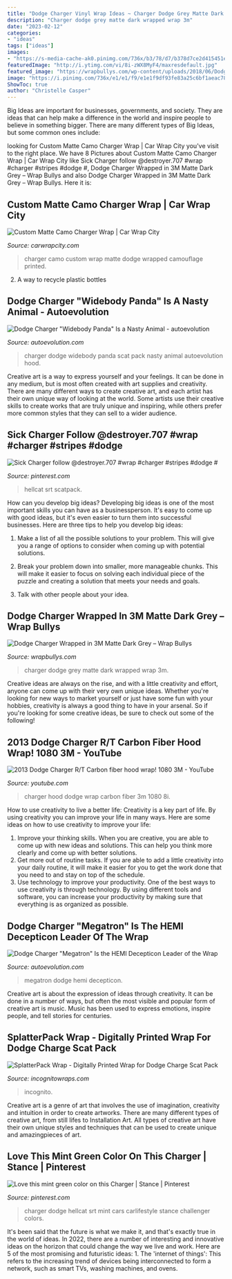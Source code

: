 ```yaml
---
title: "Dodge Charger Vinyl Wrap Ideas ~ Charger Dodge Grey Matte Dark Wrapped Wrap 3m"
description: "Charger dodge grey matte dark wrapped wrap 3m"
date: "2023-02-12"
categories:
- "ideas"
tags: ["ideas"]
images:
- "https://s-media-cache-ak0.pinimg.com/736x/b3/78/d7/b378d7ce2d415451ed6e7c89cec51a49.jpg"
featuredImage: "http://i.ytimg.com/vi/8i-zWX8MyF4/maxresdefault.jpg"
featured_image: "https://wrapbullys.com/wp-content/uploads/2018/06/Dodge-Charger-Matte-Gray13-copy.jpg"
image: "https://i.pinimg.com/736x/e1/e1/f9/e1e1f9df93fe83a25c6bf1aeac782151.jpg"
ShowToc: true
author: "Christelle Casper"
---
```



Big Ideas are important for businesses, governments, and society. They are ideas that can help make a difference in the world and inspire people to believe in something bigger. There are many different types of Big Ideas, but some common ones include: 

	

		
looking for Custom Matte Camo Charger Wrap | Car Wrap City you've visit to the right place. We have 8 Pictures about Custom Matte Camo Charger Wrap | Car Wrap City like Sick Charger follow @destroyer.707 #wrap #charger #stripes #dodge #, Dodge Charger Wrapped in 3M Matte Dark Grey – Wrap Bullys and also Dodge Charger Wrapped in 3M Matte Dark Grey – Wrap Bullys. Here it is:
		
    
## Custom Matte Camo Charger Wrap | Car Wrap City

<img loading=lazy src="https://carwrapcity.com/sites/default/files/showroom-images/Dodge-Charger-Matte-Camo-Wrap-Detail.jpg" onerror="this.onerror=null;this.src='https://tse4.mm.bing.net/th?id=OIP.7WAQKrpkbw4mRCdxvGiGIwHaE9&amp;pid=15.1';" alt="Custom Matte Camo Charger Wrap | Car Wrap City">

_Source: carwrapcity.com_

>charger camo custom wrap matte dodge wrapped camouflage printed. 

	

2. A way to recycle plastic bottles 

    
## Dodge Charger &quot;Widebody Panda&quot; Is A Nasty Animal - Autoevolution

<img loading=lazy src="https://s1.cdn.autoevolution.com/images/news/gallery/dodge-charger-scat-pack-widebody-panda-is-a-nasty-animal_2.jpg" onerror="this.onerror=null;this.src='https://tse4.mm.bing.net/th?id=OIP.zIyP5Ayjsw-ai7CYT81WMAHaE8&amp;pid=15.1';" alt="Dodge Charger &quot;Widebody Panda&quot; Is a Nasty Animal - autoevolution">

_Source: autoevolution.com_

>charger dodge widebody panda scat pack nasty animal autoevolution hood. 

	

Creative art is a way to express yourself and your feelings. It can be done in any medium, but is most often created with art supplies and creativity. There are many different ways to create creative art, and each artist has their own unique way of looking at the world. Some artists use their creative skills to create works that are truly unique and inspiring, while others prefer more common styles that they can sell to a wider audience.

    
## Sick Charger Follow @destroyer.707 #wrap #charger #stripes #dodge #

<img loading=lazy src="https://i.pinimg.com/736x/e1/e1/f9/e1e1f9df93fe83a25c6bf1aeac782151.jpg" onerror="this.onerror=null;this.src='https://tse3.mm.bing.net/th?id=OIP.ZRBUqQYhD9B-Io_-ExkMJAHaHa&amp;pid=15.1';" alt="Sick Charger follow @destroyer.707 #wrap #charger #stripes #dodge #">

_Source: pinterest.com_

>hellcat srt scatpack. 

	

How can you develop big ideas?
Developing big ideas is one of the most important skills you can have as a businessperson. It's easy to come up with good ideas, but it's even easier to turn them into successful businesses. Here are three tips to help you develop big ideas:
1. Make a list of all the possible solutions to your problem. This will give you a range of options to consider when coming up with potential solutions.

2. Break your problem down into smaller, more manageable chunks. This will make it easier to focus on solving each individual piece of the puzzle and creating a solution that meets your needs and goals.

3. Talk with other people about your idea.

    
## Dodge Charger Wrapped In 3M Matte Dark Grey – Wrap Bullys

<img loading=lazy src="https://wrapbullys.com/wp-content/uploads/2018/06/Dodge-Charger-Matte-Gray13-copy.jpg" onerror="this.onerror=null;this.src='https://tse1.mm.bing.net/th?id=OIP.ZxeXf6GxMqfqiV0WLbtf8wHaE7&amp;pid=15.1';" alt="Dodge Charger Wrapped in 3M Matte Dark Grey – Wrap Bullys">

_Source: wrapbullys.com_

>charger dodge grey matte dark wrapped wrap 3m. 

	

Creative ideas are always on the rise, and with a little creativity and effort, anyone can come up with their very own unique ideas. Whether you're looking for new ways to market yourself or just have some fun with your hobbies, creativity is always a good thing to have in your arsenal. So if you're looking for some creative ideas, be sure to check out some of the following!

    
## 2013 Dodge Charger R/T Carbon Fiber Hood Wrap! 1080 3M - YouTube

<img loading=lazy src="http://i.ytimg.com/vi/8i-zWX8MyF4/maxresdefault.jpg" onerror="this.onerror=null;this.src='https://tse1.mm.bing.net/th?id=OIP.Oyent3b64VG-OZcP1BL5lQHaEK&amp;pid=15.1';" alt="2013 Dodge Charger R/T Carbon fiber hood wrap! 1080 3M - YouTube">

_Source: youtube.com_

>charger hood dodge wrap carbon fiber 3m 1080 8i. 

	

How to use creativity to live a better life:
Creativity is a key part of life. By using creativity you can improve your life in many ways. Here are some ideas on how to use creativity to improve your life: 
1. Improve your thinking skills. When you are creative, you are able to come up with new ideas and solutions. This can help you think more clearly and come up with better solutions. 
2. Get more out of routine tasks. If you are able to add a little creativity into your daily routine, it will make it easier for you to get the work done that you need to and stay on top of the schedule. 
3. Use technology to improve your productivity. One of the best ways to use creativity is through technology. By using different tools and software, you can increase your productivity by making sure that everything is as organized as possible. 

    
## Dodge Charger &quot;Megatron&quot; Is The HEMI Decepticon Leader Of The Wrap

<img loading=lazy src="https://s1.cdn.autoevolution.com/images/news/gallery/dodge-charger-megatron-is-the-hemi-decepticon-leader-of-the-wrap-universe_1.jpg" onerror="this.onerror=null;this.src='https://tse4.mm.bing.net/th?id=OIP.CsKGn7_vXTSxlYmyLUVKeQHaJQ&amp;pid=15.1';" alt="Dodge Charger &quot;Megatron&quot; Is the HEMI Decepticon Leader of the Wrap">

_Source: autoevolution.com_

>megatron dodge hemi decepticon. 

	

Creative art is about the expression of ideas through creativity. It can be done in a number of ways, but often the most visible and popular form of creative art is music. Music has been used to express emotions, inspire people, and tell stories for centuries.

    
## SplatterPack Wrap - Digitally Printed Wrap For Dodge Charge Scat Pack

<img loading=lazy src="https://images.squarespace-cdn.com/content/v1/546a6960e4b02520b106a456/1585680581568-5G6P9T5PZZC7OT8TG6P0/ke17ZwdGBToddI8pDm48kBsDkK9cu3_SyTZ--r1vF4IUqsxRUqqbr1mOJYKfIPR7LoDQ9mXPOjoJoqy81S2I8N_N4V1vUb5AoIIIbLZhVYwL8IeDg6_3B-BRuF4nNrNcQkVuAT7tdErd0wQFEGFSnIxXzMyEP4oFWls1viF_rYln_Op3STWfwmpMyWFh-6tmvFXjQW8TFEDgmWG5y_sj9A/SplatterPackWrap_YellowBlack_withCarbon_pass.jpg" onerror="this.onerror=null;this.src='https://tse3.mm.bing.net/th?id=OIP.KZVOT_a5xr4JtNyiZnofaQHaC7&amp;pid=15.1';" alt="SplatterPack Wrap - Digitally Printed Wrap for Dodge Charge Scat Pack">

_Source: incognitowraps.com_

>incognito. 

	

Creative art is a genre of art that involves the use of imagination, creativity and intuition in order to create artworks. There are many different types of creative art, from still lifes to Installation Art. All types of creative art have their own unique styles and techniques that can be used to create unique and amazingpieces of art.

    
## Love This Mint Green Color On This Charger | Stance | Pinterest

<img loading=lazy src="https://s-media-cache-ak0.pinimg.com/736x/b3/78/d7/b378d7ce2d415451ed6e7c89cec51a49.jpg" onerror="this.onerror=null;this.src='https://tse3.mm.bing.net/th?id=OIP.S5fNqqMX-hXSGd6Z1tkcrgHaHV&amp;pid=15.1';" alt="Love this mint green color on this Charger | Stance | Pinterest">

_Source: pinterest.com_

>charger dodge hellcat srt mint cars carlifestyle stance challenger colors. 

	

It's been said that the future is what we make it, and that's exactly true in the world of ideas. In 2022, there are a number of interesting and innovative ideas on the horizon that could change the way we live and work. Here are 5 of the most promising and futuristic ideas: 1. The 'internet of things': This refers to the increasing trend of devices being interconnected to form a network, such as smart TVs, washing machines, and ovens.

